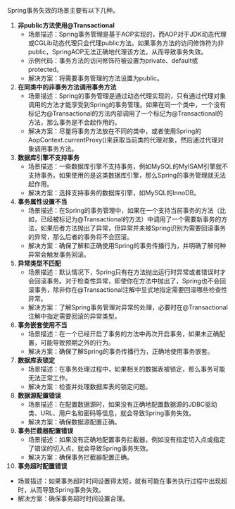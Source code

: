 Spring事务失效的场景主要有以下几种。

1. **非public方法使用@Transactional**
   - 场景描述：Spring事务管理是基于AOP实现的，而AOP对于JDK动态代理或CGLib动态代理只会代理public方法。如果事务方法的访问修饰符为非public，SpringAOP无法正确地代理该方法，从而导致事务失效。
   - 示例代码：事务方法的访问修饰符被设置为private、default或protected。
   - 解决方案：将需要事务管理的方法设置为public。
2. **在同类中的非事务方法调用事务方法**
   - 场景描述：Spring的事务管理是通过动态代理实现的，只有通过代理对象调用的方法才能享受到Spring的事务管理。如果在同一个类中，一个没有标记为@Transactional的方法内部调用了一个标记为@Transactional的方法，那么事务是不会起作用的。
   - 解决方案：尽量将事务方法放在不同的类中，或者使用Spring的AopContext.currentProxy()来获取当前类的代理对象，然后通过代理对象调用事务方法。
3. **数据库引擎不支持事务**
   - 场景描述：一些数据库引擎不支持事务，例如MySQL的MyISAM引擎就不支持事务。如果使用的是这类数据库引擎，那么Spring的事务管理就无法起作用。
   - 解决方案：选择支持事务的数据库引擎，如MySQL的InnoDB。
4. **事务属性设置不当**
   - 场景描述：在Spring的事务管理中，如果在一个支持当前事务的方法（比如，已经被标记为@Transactional的方法）中调用了一个需要新事务的方法，如果后者方法抛出了异常，但异常并未被Spring识别为需要回滚事务的异常，那么后者的事务将不会回滚。
   - 解决方案：确保了解和正确使用Spring的事务传播行为，并明确了解何种异常会触发事务回滚。
5. **异常类型不匹配**
   - 场景描述：默认情况下，Spring只有在方法抛出运行时异常或者错误时才会回滚事务。对于检查性异常，即使你在方法中抛出了，Spring也不会回滚事务，除非你在@Transactional注解中显式地指定需要回滚哪些检查性异常。
   - 解决方案：了解Spring事务管理对异常的处理，必要时在@Transactional注解中指定需要回滚的异常类型。
6. **事务嵌套使用不当**
   - 场景描述：在一个已经开启了事务的方法中再次开启事务，如果未正确配置，可能导致预期之外的行为。
   - 解决方案：确保了解Spring的事务传播行为，正确地使用事务嵌套。
7. **数据库表锁定**
   - 场景描述：在事务处理过程中，如果相关的数据表被锁定，那么事务可能无法正常工作。
   - 解决方案：检查并处理数据库表的锁定问题。
8. **数据源配置错误**
   - 场景描述：在配置数据源时，如果没有正确地配置数据源的JDBC驱动类、URL、用户名和密码等信息，就会导致Spring事务失效。
   - 解决方案：确保数据源配置正确。
9. **事务拦截器配置错误**
   - 场景描述：如果没有正确地配置事务拦截器，例如没有指定切入点或指定了错误的切入点，就会导致Spring事务失效。
   - 解决方案：确保事务拦截器配置正确。
10. **事务超时配置错误**
   - 场景描述：如果事务超时时间设置得太短，就有可能在事务执行过程中出现超时，从而导致Spring事务失效。
   - 解决方案：确保事务超时时间设置合理。
